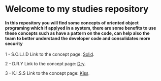 # Welcome to my studies repository

#### In this repository you will find some concepts of oriented object programing which if applyed in a system, there are some benefits to use these concepts such as have a pattern on the code, can help also the team to better understand the developer code and consolidates more security

1 - S.O.L.I.D Link to the concept page: [Solid](https://github.com/felipe-campanhol/Studies/tree/master/src/main/java/studies/oop/solid). 

2 - D.R.Y Link to the concept page: [Dry](https://github.com/felipe-campanhol/Studies/tree/master/src/main/java/studies/swp/dry). 

3 - K.I.S.S Link to the concept page: [Kiss](https://github.com/felipe-campanhol/Studies/tree/master/src/main/java/studies/swp/kiss). 
